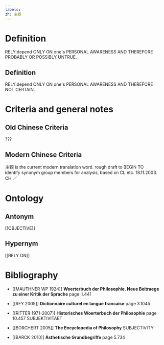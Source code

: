 ```yaml
---
labels: 
zh: 主觀
---
```


# Definition
RELY:depend ONLY ON one's PERSONAL AWARENESS AND THEREFORE PROBABLY OR POSSIBLY UNTRUE.
## Definition
RELY:depend ONLY ON one's PERSONAL AWARENESS AND THEREFORE NOT CERTAIN.
# Criteria and general notes
## Old Chinese Criteria
???
## Modern Chinese Criteria
主觀 is the current modern translation word.
rough draft to BEGIN TO identify synonym group members for analysis, based on CL etc. 18.11.2003. CH ／
# Ontology

## Antonym
[[OBJECTIVE]]
## Hypernym
[[RELY ON]]
# Bibliography
- [[MAUTHNER WP 1924]]
**Woerterbuch der Philosophie. Neue Beitraege zu einer Kritik der Sprache** page II.441

- [[REY 2005]]
**Dictionnaire culturel en langue francaise** page 3.1045

- [[RITTER 1971-2007]]
**Historisches Woerterbuch der Philosophie** page 10.457
SUBJEKTIVITAET
- [[BORCHERT 2005]]
**The Encyclopedia of Philosophy** 
SUBJECTIVITY
- [[BARCK 2010]]
**Ästhetische Grundbegriffe** page 5.734
